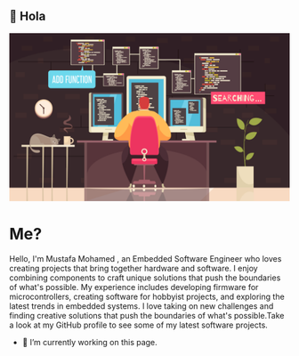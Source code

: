 ## 👋 Hola 
![I am GitHub Readme Generator's creator](https://github.com/MustafaMH418/MustafaMH418/blob/main/1905.i126.005_programmer%20work.jpg)
# Me?
Hello, I'm Mustafa Mohamed , an Embedded Software Engineer who loves creating projects that bring together hardware and software. I enjoy combining components to craft unique solutions that push the boundaries of what's possible. My experience includes developing firmware for microcontrollers, creating software for hobbyist projects, and exploring the latest trends in embedded systems. I love taking on new challenges and finding creative solutions that push the boundaries of what's possible.Take a look at my GitHub profile to see some of my latest software projects.







- 🔭 I’m currently working on this page. 




